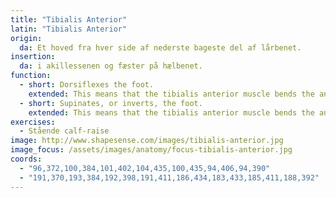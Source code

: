 ```yaml
---
title: "Tibialis Anterior"
latin: "Tibialis Anterior"
origin: 
  da: Et hoved fra hver side af nederste bageste del af lårbenet.
insertion: 
  da: i akillessenen og fæster på hælbenet.
function: 
  - short: Dorsiflexes the foot.
    extended: This means that the tibialis anterior muscle bends the ankle such that the angle between the top of the foot and the lower leg decreases (i.e. bringing your toes toward your knees).
  - short: Supinates, or inverts, the foot.
    extended: This means that the tibialis anterior muscle bends the ankle inward to the side such that the sole of the foot faces inward.
exercises:
  - Stående calf-raise
image: http://www.shapesense.com/images/tibialis-anterior.jpg
image_focus: /assets/images/anatomy/focus-tibialis-anterior.jpg
coords:
  - "96,372,100,384,101,402,104,435,100,435,94,406,94,390"
  - "191,370,193,384,192,398,191,411,186,434,183,433,185,411,188,392"
---
```

